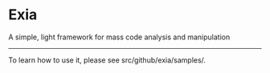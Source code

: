 Exia
====

A simple, light framework for mass code analysis and manipulation

----

To learn how to use it, please see src/github/exia/samples/.
